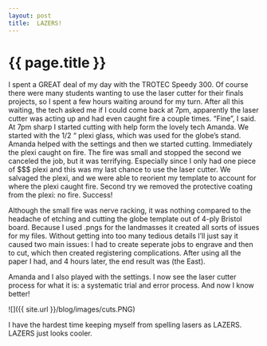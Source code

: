 ```yaml
---
layout: post
title:  LAZERS!
---
```


{{ page.title }}
================

<p class="meta">


I spent a GREAT deal of my day with the TROTEC Speedy 300.  Of course there were many students wanting to use the laser cutter for their finals projects, so I spent a few hours waiting around for my turn.  After all this waiting, the tech asked me if I could come back at 7pm, apparently the laser cutter was acting up and had even caught fire a couple times.  “Fine”, I said.  At 7pm sharp I started cutting with help form the lovely tech Amanda.  We started with the 1/2 “ plexi glass, which was used for the globe’s stand.  Amanda helped with the settings and then we started cutting. Immediately the plexi caught on fire.  The fire was small and stopped the second we canceled the job, but it was terrifying.  Especially since I only had one piece of $$$ plexi and this was my last chance to use the laser cutter.  We salvaged the plexi, and we were able to reorient my template to account for where the plexi caught fire.  Second try we removed the protective coating from the plexi: no fire.  Success!

Although the small fire was nerve racking, it was nothing compared to the headache of etching and cutting the globe template out of 4-ply Bristol board.  Because I used .pngs for the landmasses it created all sorts of issues for my files.  Without getting into too many tedious details I’ll just say it caused two main issues: I had to create seperate jobs to engrave and then to cut, which then created registering complications.  After using all the paper I had, and 4 hours later, the end result was (the East).

Amanda and I also played with the settings. I now see the laser cutter process for what it is: a systematic trial and error process.  And now I know better!  

![]({{ site.url }}/blog/images/cuts.PNG)

I have the hardest time keeping myself from spelling lasers as LAZERS.  LAZERS just looks cooler.


